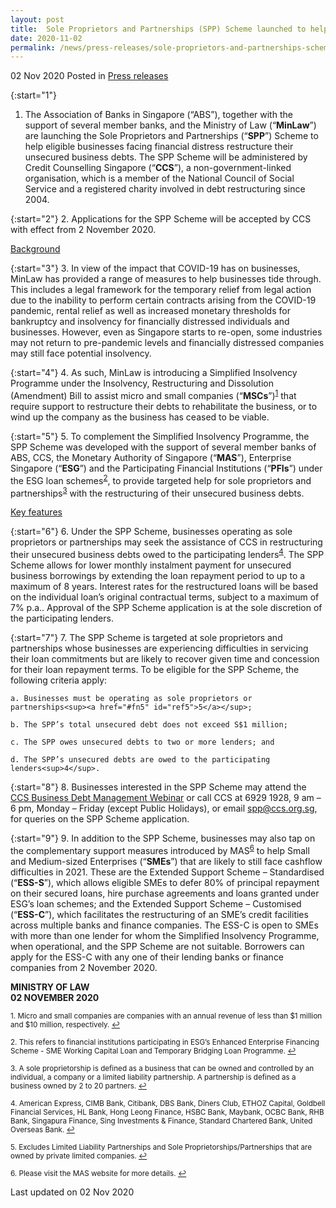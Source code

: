 ```yaml
---
layout: post
title:  Sole Proprietors and Partnerships (SPP) Scheme launched to help businesses in financial distress
date: 2020-11-02
permalink: /news/press-releases/sole-proprietors-and-partnerships-scheme
---
```


02 Nov 2020 Posted in [Press releases](/news/press-releases)

{:start="1"}
1. The Association of Banks in Singapore (“ABS”), together with the support of several member banks, and the Ministry of Law (“<b>MinLaw</b>”) are launching the Sole Proprietors and Partnerships (“<b>SPP</b>”) Scheme to help eligible businesses facing financial distress restructure their unsecured business debts. The SPP Scheme will be administered by Credit Counselling Singapore (“<b>CCS</b>”), a non-government-linked organisation, which is a member of the National Council of Social Service and a registered charity involved in debt restructuring since 2004.

{:start="2"}
2. Applications for the SPP Scheme will be accepted by CCS with effect from 2 November 2020.

<u>Background</u>

{:start="3"}
3. In view of the impact that COVID-19 has on businesses, MinLaw has provided a range of measures to help businesses tide through. This includes a legal framework for the temporary relief from legal action due to the inability to perform certain contracts arising from the COVID-19 pandemic, rental relief as well as increased monetary thresholds for bankruptcy and insolvency for financially distressed individuals and businesses. However, even as Singapore starts to re-open, some industries may not return to pre-pandemic levels and financially distressed companies may still face potential insolvency.

{:start="4"}
4. As such, MinLaw is introducing a Simplified Insolvency Programme under the Insolvency, Restructuring and Dissolution (Amendment) Bill to assist micro and small companies (“<b>MSCs</b>”)<sup><a href="#fn1" id="ref1">1</a></sup> that require support to restructure their debts to rehabilitate the business, or to wind up the company as the business has ceased to be viable.

{:start="5"}
5. To complement the Simplified Insolvency Programme, the SPP Scheme was developed with the support of several member banks of ABS, CCS, the Monetary Authority of Singapore (“<b>MAS</b>”), Enterprise Singapore (“<b>ESG</b>”) and the Participating Financial Institutions (“<b>PFIs</b>”) under the ESG loan schemes<sup><a href="#fn2" id="ref2">2</a></sup>, to provide targeted help for sole proprietors and partnerships<sup><a href="#fn3" id="ref3">3</a></sup> with the restructuring of their unsecured business debts.

<u>Key features</u>

{:start="6"}
6. Under the SPP Scheme, businesses operating as sole proprietors or partnerships may seek the assistance of CCS in restructuring their unsecured business debts owed to the participating lenders<sup><a href="#fn4" id="ref4">4</a></sup>. The SPP Scheme allows for lower monthly instalment payment for unsecured business borrowings by extending the loan repayment period to up to a maximum of 8 years. Interest rates for the restructured loans will be based on the individual loan’s original contractual terms, subject to a maximum of 7% p.a.. Approval of the SPP Scheme application is at the sole discretion of the participating lenders.

{:start="7"}
7. The SPP Scheme is targeted at sole proprietors and partnerships whose businesses are experiencing difficulties in servicing their loan commitments but are likely to recover given time and concession for their loan repayment terms. To be eligible for the SPP Scheme, the following criteria apply: <br>

    a. Businesses must be operating as sole proprietors or partnerships<sup><a href="#fn5" id="ref5">5</a></sup>; 
    
    b. The SPP’s total unsecured debt does not exceed S$1 million;
    
    c. The SPP owes unsecured debts to two or more lenders; and
    
    d. The SPP’s unsecured debts are owed to the participating lenders<sup>4</sup>.

{:start="8"}
8. Businesses interested in the SPP Scheme may attend the [CCS Business Debt Management Webinar](https://www.ccs.org.sg/biz-debt-management/info-talk) or call CCS at 6929 1928, 9 am – 6 pm, Monday – Friday (except Public Holidays), or email <a href="mailto:spp@ccs.org.sg">spp@ccs.org.sg</a>, for queries on the SPP Scheme application.

{:start="9"}
9. In addition to the SPP Scheme, businesses may also tap on the complementary support measures introduced by MAS<sup><a href="#fn6" id="ref6">6</a></sup> to help Small and Medium-sized Enterprises (“<b>SMEs</b>”) that are likely to still face cashflow difficulties in 2021. These are the Extended Support Scheme – Standardised (“<b>ESS-S</b>”), which allows eligible SMEs to defer 80% of principal repayment on their secured loans, hire purchase agreements and loans granted under ESG’s loan schemes; and the Extended Support Scheme – Customised (“<b>ESS-C</b>”), which facilitates the restructuring of an SME’s credit facilities across multiple banks and finance companies. The ESS-C is open to SMEs with more than one lender for whom the Simplified Insolvency Programme, when operational, and the SPP Scheme are not suitable. Borrowers can apply for the ESS-C with any one of their lending banks or finance companies from 2 November 2020.


**MINISTRY OF LAW**
<br>**02 NOVEMBER 2020**

<p><sup id="fn1">1. Micro and small companies are companies with an annual revenue of less than $1 million and $10 million, respectively. <a href="#ref1" title="Jump back to footnote 1 in the text.">↩</a></sup></p>

<p><sup id="fn2">2. This refers to financial institutions participating in ESG’s Enhanced Enterprise Financing Scheme - SME Working Capital Loan and Temporary Bridging Loan Programme. <a href="#ref2" title="Jump back to footnote 2 in the text.">↩</a></sup></p>

<p><sup id="fn3">3. A sole proprietorship is defined as a business that can be owned and controlled by an individual, a company or a limited liability partnership. A partnership is defined as a business owned by 2 to 20 partners. <a href="#ref3" title="Jump back to footnote 3 in the text.">↩</a></sup></p>

<p><sup id="fn4">4. American Express, CIMB Bank, Citibank, DBS Bank, Diners Club, ETHOZ Capital, Goldbell Financial Services, HL Bank, Hong Leong Finance, HSBC Bank, Maybank, OCBC Bank, RHB Bank, Singapura Finance, Sing Investments & Finance, Standard Chartered Bank, United Overseas Bank. <a href="#ref4" title="Jump back to footnote 4 in the text.">↩</a></sup></p>

<p><sup id="fn5">5. Excludes Limited Liability Partnerships and Sole Proprietorships/Partnerships that are owned by private limited companies. <a href="#ref5" title="Jump back to footnote 5 in the text.">↩</a></sup></p>

<p><sup id="fn6">6. Please visit the MAS website for more details. <a href="#ref6" title="Jump back to footnote 6 in the text.">↩</a></sup></p>

<p class="right-side-updated">Last updated on 02 Nov 2020</p>
